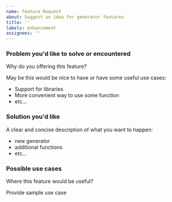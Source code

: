 ```yaml
---
name: Feature Request
about: Suggest an idea for generator features
title: ''
labels: enhancement
assignees: ''
---
```


### Problem you'd like to solve or encountered
Why do you offering this feature? 

May be this would be nice to have or have some useful use cases:
- Support for libraries
- More convenient way to use some function
- etc...

### Solution you'd like
A clear and concise description of what you want to happen: 
 - new generator
 - additional functions 
 - etc...

### Possible use cases
Where this feature would be useful? 

Provide sample use case
